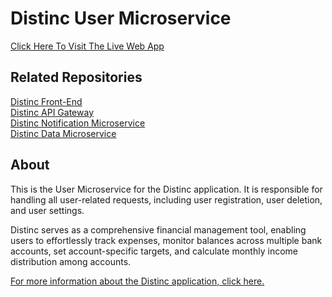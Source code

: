 # Distinc User Microservice

<a href="www.distinc.co.uk" target="_blank">
   Click Here To Visit The Live Web App 
</a>
<br>

## Related Repositories

<a href="https://github.com/SaoodCS/DistInc-PWA-React-TypeScript-Front-End?tab=readme-ov-file#distinc-web-application" target="_blank">
   Distinc Front-End
</a>
<br>
<a href="https://github.com/SaoodCS/DistInc-API-Gateway?tab=readme-ov-file#distinc-api-gateway" target="_blank">
   Distinc API Gateway
</a>
<br>
<a href="https://github.com/SaoodCS/Distinc-Notification-Microservice?tab=readme-ov-file#distinc-notification-microservice" target="_blank">
   Distinc Notification Microservice
</a>
<br>
<a href="https://github.com/SaoodCS/Distinc-Data-Microservice?tab=readme-ov-file#distinc-data-microservice" target="_blank">
   Distinc Data Microservice
</a>
<br>

## About

This is the User Microservice for the Distinc application. It is responsible for handling all user-related requests, including user registration, user deletion, and user settings.

Distinc serves as a comprehensive financial management tool, enabling users to effortlessly track expenses, monitor balances across multiple bank accounts, set account-specific targets, and calculate monthly income distribution among accounts.

<a href="https://github.com/SaoodCS/DistInc-PWA-React-TypeScript-Front-End?tab=readme-ov-file#distinc-web-application" target="_blank">
   For more information about the Distinc application, click here.
</a>
